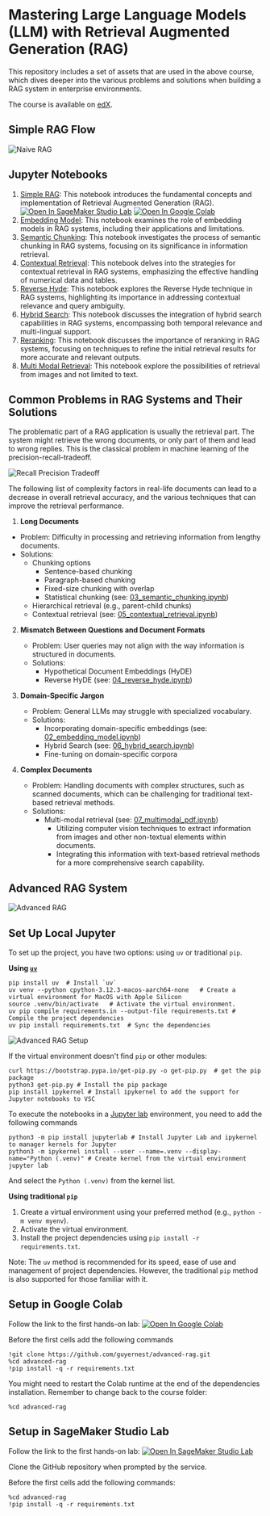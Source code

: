 # Mastering Large Language Models (LLM) with Retrieval Augmented Generation (RAG)

This repository includes a set of assets that are used in the above course, which dives
deeper into the various problems and solutions when building a RAG system in enterprise environments.

The course is available on [edX](https://www.edx.org/learn/computer-science/pragmatic-ai-labs-advanced-rag).

## Simple RAG Flow

![Naive RAG](images/Naiive_RAG.png)

## Jupyter Notebooks

1. [Simple RAG](01_simple_rag.ipynb): This notebook introduces the fundamental concepts and implementation of Retrieval Augmented Generation (RAG). [![Open In SageMaker Studio Lab](https://studiolab.sagemaker.aws/studiolab.svg)](https://studiolab.sagemaker.aws/import/github/guyernest/advanced-rag/blob/main/01_simple_rag.ipynb) [![Open In Google Colab](https://colab.research.google.com/assets/colab-badge.svg)](https://colab.research.google.com/github/guyernest/advanced-rag/blob/main/01_simple_rag.ipynb) 
2. [Embedding Model](02_embedding_model.ipynb): This notebook examines the role of embedding models in RAG systems, including their applications and limitations.
3. [Semantic Chunking](03_semantic_chunking.ipynb): This notebook investigates the process of semantic chunking in RAG systems, focusing on its significance in information retrieval.
4. [Contextual Retrieval](04_contextual_retrieval.ipynb): This notebook delves into the strategies for contextual retrieval in RAG systems, emphasizing the effective handling of numerical data and tables.
5. [Reverse Hyde](05_reverse_hyde.ipynb): This notebook explores the Reverse Hyde technique in RAG systems, highlighting its importance in addressing contextual relevance and query ambiguity.
6. [Hybrid Search](06_hybrid_search.ipynb): This notebook discusses the integration of hybrid search capabilities in RAG systems, encompassing both temporal relevance and multi-lingual support.
7. [Reranking](07_reranking.ipynb): This notebook discusses the importance of reranking in RAG systems, focusing on techniques to refine the initial retrieval results for more accurate and relevant outputs.
8. [Multi Modal Retrieval](08_multimodal_pdf.ipynb): This notebook explore the possibilities of retrieval from images and not limited to text. 

## Common Problems in RAG Systems and Their Solutions

The problematic part of a RAG application is usually the retrieval part. The system might retrieve the wrong documents, or only part of them and lead to wrong replies. This is the classical problem in machine learning of the precision-recall-tradeoff.

![Recall Precision Tradeoff](images/Recall_Precision_in_RAG_Diagram.png)

The following list of complexity factors in real-life documents can lead to a decrease in overall retrieval accuracy, and the various techniques that can improve the retrieval performance. 

1. **Long Documents**
  - Problem: Difficulty in processing and retrieving information from lengthy documents.
  - Solutions: 
    - Chunking options
      - Sentence-based chunking
      - Paragraph-based chunking
      - Fixed-size chunking with overlap
      - Statistical chunking (see: [03_semantic_chunking.ipynb](03_semantic_chunking.ipynb))
    - Hierarchical retrieval (e.g., parent-child chunks)
    - Contextual retrieval (see: [05_contextual_retrieval.ipynb](04_contextual_retrieval.ipynb))

2. **Mismatch Between Questions and Document Formats**
   - Problem: User queries may not align with the way information is structured in documents.
   - Solutions:
     - Hypothetical Document Embeddings (HyDE)
     - Reverse HyDE (see: [04_reverse_hyde.ipynb](05_reverse_hyde.ipynb))

3. **Domain-Specific Jargon**
   - Problem: General LLMs may struggle with specialized vocabulary.
   - Solutions:
     - Incorporating domain-specific embeddings (see: [02_embedding_model.ipynb](02_embedding_model.ipynb))
     - Hybrid Search (see: [06_hybrid_search.ipynb](06_hybrid_search.ipynb))
     - Fine-tuning on domain-specific corpora

4. **Complex Documents**
   - Problem: Handling documents with complex structures, such as scanned documents, which can be challenging for traditional text-based retrieval methods.
   - Solutions:
     - Multi-modal retrieval (see: [07_multimodal_pdf.ipynb](07_multimodal_pdf.ipynb))
       - Utilizing computer vision techniques to extract information from images and other non-textual elements within documents.
       - Integrating this information with text-based retrieval methods for a more comprehensive search capability.

## Advanced RAG System

![Advanced RAG](images/Advanced_RAG.png)

## Set Up Local Jupyter

   To set up the project, you have two options: using `uv` or traditional `pip`.

   **Using [`uv`](https://github.com/astral-sh/uv)**

  ```shell
  pip install uv  # Install `uv`
  uv venv --python cpython-3.12.3-macos-aarch64-none   # Create a virtual environment for MacOS with Apple Silicon
  source .venv/bin/activate   # Activate the virtual environment.
  uv pip compile requirements.in --output-file requirements.txt # Compile the project dependencies
  uv pip install requirements.txt  # Sync the dependencies
  ```

  ![Advanced RAG Setup](images/advanced-rag-setup.gif)


  If the virtual environment doesn't find `pip` or other modules:
  ```shell
  curl https://bootstrap.pypa.io/get-pip.py -o get-pip.py  # get the pip package
  python3 get-pip.py # Install the pip package
  pip install ipykernel # Install ipykernel to add the support for Jupyter notebooks to VSC
  ```

  To execute the notebooks in a [Jupyter lab](https://jupyter.org/install) environment, you need to add the following commands
  ```shell
  python3 -m pip install jupyterlab # Install Jupyter Lab and ipykernel to manager kernels for Jupyter
  python3 -m ipykernel install --user --name=.venv --display-name="Python (.venv)" # Create kernel from the virtual environment
  jupyter lab
  ```
  And select the `Python (.venv)` from the kernel list.

   **Using traditional `pip`**

  1. Create a virtual environment using your preferred method (e.g., `python -m venv myenv`).
  2. Activate the virtual environment.
  3. Install the project dependencies using `pip install -r requirements.txt`.

   Note: The `uv` method is recommended for its speed, ease of use and management of project dependencies. However, the traditional `pip` method is also supported for those familiar with it.

## Setup in Google Colab

Follow the link to the first hands-on lab: [![Open In Google Colab](https://colab.research.google.com/assets/colab-badge.svg)](https://colab.research.google.com/github/guyernest/advanced-rag/blob/main/01_simple_rag.ipynb) 

Before the first cells add the following commands

```
!git clone https://github.com/guyernest/advanced-rag.git
%cd advanced-rag
!pip install -q -r requirements.txt
```

You might need to restart the Colab runtime at the end of the dependencies installation. Remember to change back to the course folder:

```
%cd advanced-rag
```

## Setup in SageMaker Studio Lab

Follow the link to the first hands-on lab: [![Open In SageMaker Studio Lab](https://studiolab.sagemaker.aws/studiolab.svg)](https://studiolab.sagemaker.aws/import/github/guyernest/advanced-rag/blob/main/01_simple_rag.ipynb)

Clone the GitHub repository when prompted by the service.

Before the first cells add the following commands:

```
%cd advanced-rag
!pip install -q -r requirements.txt
```
